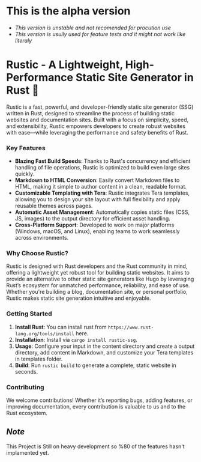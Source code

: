 # **This is the alpha version**
- *This version is unstable and not recomended for procution use*
- *This version is usully used for feature tests and it might not work like literaly*



# Rustic - A Lightweight, High-Performance Static Site Generator in Rust 🦀

Rustic is a fast, powerful, and developer-friendly static site generator (SSG) written in Rust, designed to streamline the process of building static websites and documentation sites. Built with a focus on simplicity, speed, and extensibility, Rustic empowers developers to create robust websites with ease—while leveraging the performance and safety benefits of Rust.

### Key Features

- **Blazing Fast Build Speeds**: Thanks to Rust's concurrency and efficient handling of file operations, Rustic is optimized to build even large sites quickly.
- **Markdown to HTML Conversion**: Easily convert Markdown files to HTML, making it simple to author content in a clean, readable format.
- **Customizable Templating with Tera**: Rustic integrates Tera templates, allowing you to design your site layout with full flexibility and apply reusable themes across pages.
- **Automatic Asset Management**: Automatically copies static files (CSS, JS, images) to the output directory for efficient asset handling.
- **Cross-Platform Support**: Developed to work on major platforms (Windows, macOS, and Linux), enabling teams to work seamlessly across environments.


### Why Choose Rustic?

Rustic is designed with Rust developers and the Rust community in mind, offering a lightweight yet robust tool for building static websites. It aims to provide an alternative to other static site generators like Hugo by leveraging Rust’s ecosystem for unmatched performance, reliability, and ease of use. Whether you're building a blog, documentation site, or personal portfolio, Rustic makes static site generation intuitive and enjoyable.

### Getting Started
1. **Install Rust**: You can install rust from `https://www.rust-lang.org/tools/install` here.
1. **Installation**: Install via `cargo install rustic-ssg`.
2. **Usage**: Configure your input in the content directory and create a output directory, add content in Markdown, and customize your Tera templates in templates folder.
3. **Build**: Run `rustic build` to generate a complete, static website in seconds.

### Contributing

We welcome contributions! Whether it’s reporting bugs, adding features, or improving documentation, every contribution is valuable to us and to the Rust ecosystem.

## *Note*
This Project is Still on heavy development so %80 of the features hasn't implamented yet.
